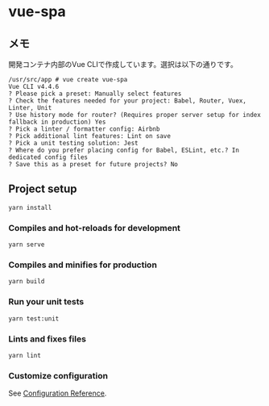 # vue-spa

## メモ
開発コンテナ内部のVue CLIで作成しています。選択は以下の通りです。

```
/usr/src/app # vue create vue-spa
Vue CLI v4.4.6
? Please pick a preset: Manually select features
? Check the features needed for your project: Babel, Router, Vuex, Linter, Unit
? Use history mode for router? (Requires proper server setup for index fallback in production) Yes
? Pick a linter / formatter config: Airbnb
? Pick additional lint features: Lint on save
? Pick a unit testing solution: Jest
? Where do you prefer placing config for Babel, ESLint, etc.? In dedicated config files
? Save this as a preset for future projects? No
```

## Project setup
```
yarn install
```

### Compiles and hot-reloads for development
```
yarn serve
```

### Compiles and minifies for production
```
yarn build
```

### Run your unit tests
```
yarn test:unit
```

### Lints and fixes files
```
yarn lint
```

### Customize configuration
See [Configuration Reference](https://cli.vuejs.org/config/).
